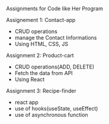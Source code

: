 Assignments for Code like Her Program

Assignement 1: Contact-app

  - CRUD operations
  - manage the Contact Informations
  - Using HTML, CSS, JS

Assignment 2: Product-cart

- CRUD operations(ADD, DELETE)
- Fetch the data from API
- Using React
   
Assignment 3: Recipe-finder

- react app
- use of hooks(useState, useEffect)
- use of asynchronous function
